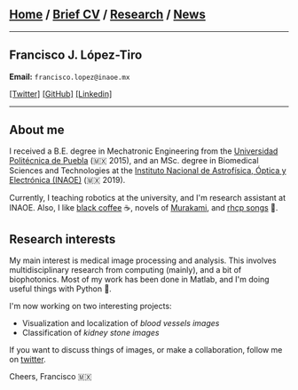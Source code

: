 
## [Home](/index) / [Brief CV](/brief_cv) / [Research](/research) / [News](/news)
___


## Francisco J. López-Tiro 
**Email:** `francisco.lopez@inaoe.mx`

[[Twitter]](https://twitter.com/Friscolt)
[[GitHub]](https://github.com/friscolt)
[[Linkedin]](www.linkedin.com/in/friscolt)

---


## About me

I received a B.E. degree in Mechatronic Engineering from the [Universidad Politécnica de Puebla](www.uppuebla.edu.mx) (🇲🇽  2015), and an MSc. degree in Biomedical Sciences and Technologies at the [Instituto Nacional de Astrofísica, Óptica y Electrónica (INAOE)](www.inaoep.mx) (🇲🇽 2019). 


Currently, I teaching robotics at the university, and I'm research assistant at INAOE.
Also, I like [black coffee](https://twitter.com/Blyyenq/status/1279272826726305793?s=20) ☕, novels of [Murakami](https://twitter.com/pictoline/status/1295503185805705220?s=20), and [rhcp songs](https://www.youtube.com/watch?v=t5ht7o5r4iQ) 🎵. 

## Research interests

My main interest is medical image processing and analysis. This involves multidisciplinary research from computing (mainly), and a bit of biophotonics. Most of my work has been done in Matlab, and I'm doing useful things with Python 🐍.

I'm now working on two interesting projects:

* Visualization and localization of *blood vessels images*
* Classification of *kidney stone images*

If you want to discuss things of images, or make a collaboration, follow me on [twitter](https://twitter.com/Friscolt).

Cheers,
Francisco 🇲🇽